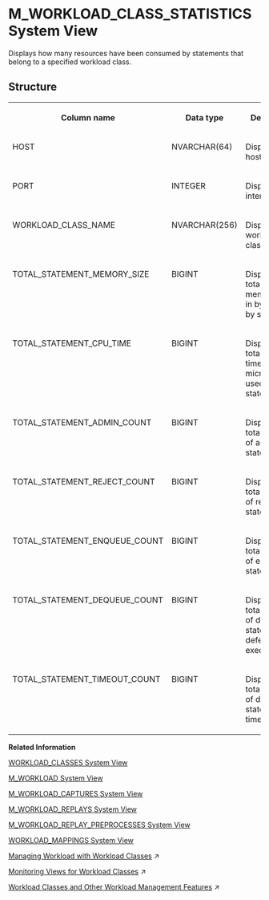 <!-- loio8824d53ce1b241bf895337989ea2e438 -->

# M\_WORKLOAD\_CLASS\_STATISTICS System View

Displays how many resources have been consumed by statements that belong to a specified workload class.



## Structure


<table>
<tr>
<th valign="top">

Column name

</th>
<th valign="top">

Data type

</th>
<th valign="top">

Description

</th>
</tr>
<tr>
<td valign="top">

HOST

</td>
<td valign="top">

NVARCHAR\(64\)

</td>
<td valign="top">

Displays the host name.

</td>
</tr>
<tr>
<td valign="top">

PORT

</td>
<td valign="top">

INTEGER

</td>
<td valign="top">

Displays the internal port.

</td>
</tr>
<tr>
<td valign="top">

WORKLOAD\_CLASS\_NAME

</td>
<td valign="top">

NVARCHAR\(256\)

</td>
<td valign="top">

Displays the workload class name.

</td>
</tr>
<tr>
<td valign="top">

TOTAL\_STATEMENT\_MEMORY\_SIZE

</td>
<td valign="top">

BIGINT

</td>
<td valign="top">

Displays the total peak memory size, in bytes, used by statements.

</td>
</tr>
<tr>
<td valign="top">

TOTAL\_STATEMENT\_CPU\_TIME

</td>
<td valign="top">

BIGINT

</td>
<td valign="top">

Displays the total CPU time, in microseconds, used by statements.

</td>
</tr>
<tr>
<td valign="top">

TOTAL\_STATEMENT\_ADMIN\_COUNT

</td>
<td valign="top">

BIGINT

</td>
<td valign="top">

Displays the total number of admitted statements.

</td>
</tr>
<tr>
<td valign="top">

TOTAL\_STATEMENT\_REJECT\_COUNT

</td>
<td valign="top">

BIGINT

</td>
<td valign="top">

Displays the total number of rejected statements.

</td>
</tr>
<tr>
<td valign="top">

TOTAL\_STATEMENT\_ENQUEUE\_COUNT

</td>
<td valign="top">

BIGINT

</td>
<td valign="top">

Displays the total number of enqueued statements.

</td>
</tr>
<tr>
<td valign="top">

TOTAL\_STATEMENT\_DEQUEUE\_COUNT

</td>
<td valign="top">

BIGINT

</td>
<td valign="top">

Displays the total number of dequeued statements for deferred execution.

</td>
</tr>
<tr>
<td valign="top">

TOTAL\_STATEMENT\_TIMEOUT\_COUNT

</td>
<td valign="top">

BIGINT

</td>
<td valign="top">

Displays the total number of dequeued statements for timed out.

</td>
</tr>
</table>

**Related Information**  


[WORKLOAD\_CLASSES System View](../021-System-Views/workload-classes-system-view-d520e47.md "Provides information about available workload classes.")

[M\_WORKLOAD System View](m-workload-system-view-20cb5a7.md "Provides information about the database workload collected every minute.")

[M\_WORKLOAD\_CAPTURES System View](m-workload-captures-system-view-ea8874b.md "Provides information about workload captures.")

[M\_WORKLOAD\_REPLAYS System View](m-workload-replays-system-view-881959a.md "Provides information about workload replays.")

[M\_WORKLOAD\_REPLAY\_PREPROCESSES System View](m-workload-replay-preprocesses-system-view-a493d08.md "Provides information about preprocesses for captured workloads.")

[WORKLOAD\_MAPPINGS System View](../021-System-Views/workload-mappings-system-view-89a0660.md "Provides information about available workload mappings.")

[Managing Workload with Workload Classes](https://help.sap.com/viewer/f9c5015e72e04fffa14d7d4f7267d897/2023_4_QRC/en-US/5066181717df4110931271d1efd84cbc.html "You can manage workload in SAP HANA by creating workload classes and workload class mappings. Appropriate workload parameters are then dynamically applied to each client session.") :arrow_upper_right:

[Monitoring Views for Workload Classes](https://help.sap.com/viewer/f9c5015e72e04fffa14d7d4f7267d897/2023_4_QRC/en-US/89d991fde38c47f9be78aa2a6cb4ee0f.html "You can use system views to monitor details of workload classes.") :arrow_upper_right:

[Workload Classes and Other Workload Management Features](https://help.sap.com/viewer/f9c5015e72e04fffa14d7d4f7267d897/2023_4_QRC/en-US/dafe347e32dc4884a7b2b37909dabf94.html "Here we give examples to show how the workload management features interact together.") :arrow_upper_right:

